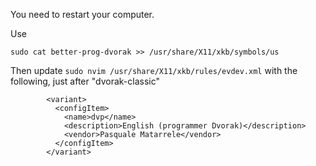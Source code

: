 You need to restart your computer.

Use
```
sudo cat better-prog-dvorak >> /usr/share/X11/xkb/symbols/us
```

Then update `sudo nvim /usr/share/X11/xkb/rules/evdev.xml` with the following, just
after "dvorak-classic"

```
        <variant>
          <configItem>
            <name>dvp</name>
            <description>English (programmer Dvorak)</description>
            <vendor>Pasquale Matarrele</vendor>
          </configItem>
        </variant>
```
